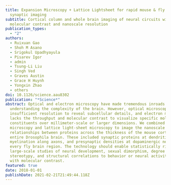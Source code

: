 ```yaml
---
title: Expansion Microscopy + Lattice Lightsheet for rapid mouse & fly brain
  synaptic imaging
subtitle: Cortical column and whole brain imaging of neural circuits with
  molecular contrast and nanoscale resolution
publication_types:
  - "2"
authors:
  - Ruixuan Gao
  - Shoh M Asano
  - Srigokul Upadhyayula
  - Pisarev Igor
  - admin
  - Tsung-Li Liu
  - Singh Ved
  - Graves Austin
  - Grace H Huynh
  - Yongxin Zhao
  - others
doi: 10.1126/science.aau8302
publication: "*Science*"
abstract: Optical and electron microscopy have made tremendous inroads toward
  understanding the complexity of the brain. However, optical microscopy offers
  insufficient resolution to reveal subcellular details, and electron microscopy
  lacks the throughput and molecular contrast to visualize specific molecular
  constituents over millimeter-scale or larger dimensions. We combined expansion
  microscopy and lattice light-sheet microscopy to image the nanoscale spatial
  relationships between proteins across the thickness of the mouse cortex or the
  entire Drosophila brain. These included synaptic proteins at dendritic spines,
  myelination along axons, and presynaptic densities at dopaminergic neurons in
  every fly brain region. The technology should enable statistically rich,
  large-scale studies of neural development, sexual dimorphism, degree of
  stereotypy, and structural correlations to behavior or neural activity, all
  with molecular contrast.
featured: true
date: 2018-01-01
publishDate: 2021-02-21T21:49:44.118Z
---
```

